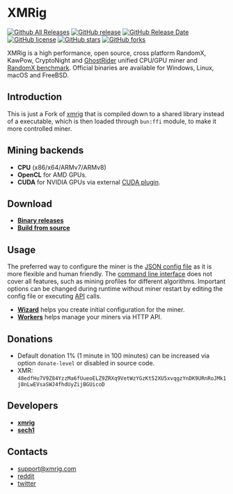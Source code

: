# XMRig

[![Github All Releases](https://img.shields.io/github/downloads/xmrig/xmrig/total.svg)](https://github.com/dev-swarup/xmrig/releases)
[![GitHub release](https://img.shields.io/github/release/xmrig/xmrig/all.svg)](https://github.com/dev-swarup/xmrig/releases)
[![GitHub Release Date](https://img.shields.io/github/release-date/xmrig/xmrig.svg)](https://github.com/dev-swarup/xmrig/releases)
[![GitHub license](https://img.shields.io/github/license/xmrig/xmrig.svg)](https://github.com/dev-swarup/xmrig/blob/master/LICENSE)
[![GitHub stars](https://img.shields.io/github/stars/xmrig/xmrig.svg)](https://github.com/dev-swarup/xmrig/stargazers)
[![GitHub forks](https://img.shields.io/github/forks/xmrig/xmrig.svg)](https://github.com/dev-swarup/xmrig/network)

XMRig is a high performance, open source, cross platform RandomX, KawPow, CryptoNight and [GhostRider](https://github.com/dev-swarup/xmrig/tree/master/src/crypto/ghostrider#readme) unified CPU/GPU miner and [RandomX benchmark](https://xmrig.com/benchmark). Official binaries are available for Windows, Linux, macOS and FreeBSD.

## Introduction
This is just a Fork of [xmrig](https://github.com/xmrig/xmrig.git) that is compiled down to a shared library instead of a executable, which is then loaded through `bun:ffi` module, to make it more controlled miner.

## Mining backends
- **CPU** (x86/x64/ARMv7/ARMv8)
- **OpenCL** for AMD GPUs.
- **CUDA** for NVIDIA GPUs via external [CUDA plugin](https://github.com/xmrig/xmrig-cuda).

## Download
* **[Binary releases](https://github.com/dev-swarup/xmrig/releases)**
* **[Build from source](https://xmrig.com/docs/miner/build)**

## Usage
The preferred way to configure the miner is the [JSON config file](https://xmrig.com/docs/miner/config) as it is more flexible and human friendly. The [command line interface](https://xmrig.com/docs/miner/command-line-options) does not cover all features, such as mining profiles for different algorithms. Important options can be changed during runtime without miner restart by editing the config file or executing [API](https://xmrig.com/docs/miner/api) calls.

* **[Wizard](https://xmrig.com/wizard)** helps you create initial configuration for the miner.
* **[Workers](http://workers.xmrig.info)** helps manage your miners via HTTP API.

## Donations
* Default donation 1% (1 minute in 100 minutes) can be increased via option `donate-level` or disabled in source code.
* XMR: `48edfHu7V9Z84YzzMa6fUueoELZ9ZRXq9VetWzYGzKt52XU5xvqgzYnDK9URnRoJMk1j8nLwEVsaSWJ4fhdUyZijBGUicoD`

## Developers
* **[xmrig](https://github.com/xmrig)**
* **[sech1](https://github.com/SChernykh)**

## Contacts
* support@xmrig.com
* [reddit](https://www.reddit.com/user/XMRig/)
* [twitter](https://twitter.com/xmrig_dev)
